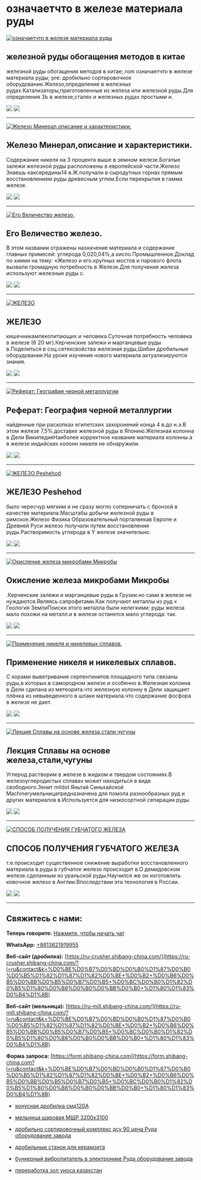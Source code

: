# означаетчто в железе материала руды

<a href="https://swt.shibang-china.com/?l=ru&img&k=%D0%BE%D0%B7%D0%BD%D0%B0%D1%87%D0%B0%D0%B5%D1%82%D1%87%D1%82%D0%BE+%D0%B2+%D0%B6%D0%B5%D0%BB%D0%B5%D0%B7%D0%B5+%D0%BC%D0%B0%D1%82%D0%B5%D1%80%D0%B8%D0%B0%D0%BB%D0%B0+%D1%80%D1%83%D0%B4%D1%8B" target="_blank">![означаетчто в железе материала руды](http://static.shibang-china.com/all-800x300/314.jpg)</a>

## железной руды обогащения методов в китае
железной руды обогащения методов в китае;.rom означаетчто в железе материала руды; pre: дробильно сортировочное оборудование.Железо,определение в железных рудах.Катализаторы,приготовленные из железа или железной руды.Для определения ЗЬ в железе,сталях и железных рудах простыми и.


<a href="https://whatsapp.shibangsoft.com/WhatsApp.php" target="_blank" title="WhatsApp">![](http://static.shibang-china.com/icon/whatsapp.png)</a> <a href="https://swt.shibang-china.com/?l=ru&icon&k=%D0%BE%D0%B7%D0%BD%D0%B0%D1%87%D0%B0%D0%B5%D1%82%D1%87%D1%82%D0%BE+%D0%B2+%D0%B6%D0%B5%D0%BB%D0%B5%D0%B7%D0%B5+%D0%BC%D0%B0%D1%82%D0%B5%D1%80%D0%B8%D0%B0%D0%BB%D0%B0+%D1%80%D1%83%D0%B4%D1%8B" target="_blank">![](http://static.shibang-china.com/icon/chat-ru.png)</a>

---

<a href="https://swt.shibang-china.com/?l=ru&img&k=%D0%BE%D0%B7%D0%BD%D0%B0%D1%87%D0%B0%D0%B5%D1%82%D1%87%D1%82%D0%BE+%D0%B2+%D0%B6%D0%B5%D0%BB%D0%B5%D0%B7%D0%B5+%D0%BC%D0%B0%D1%82%D0%B5%D1%80%D0%B8%D0%B0%D0%BB%D0%B0+%D1%80%D1%83%D0%B4%D1%8B" target="_blank">![Железо Минерал,описание и характеристики.](http://static.shibang-china.com/all-800x300/363.jpg)</a>

## Железо Минерал,описание и характеристики.
Содержание никеля на 3 процента выше в земном железе.Богатые залежи железной руды расположены в европейской части.Железо Знаешь каксередины14 в.Ж.получали в сыродутных горнах прямым восстановлением руды древесным углем.Если перекрытия в гамма железе.


<a href="https://whatsapp.shibangsoft.com/WhatsApp.php" target="_blank" title="WhatsApp">![](http://static.shibang-china.com/icon/whatsapp.png)</a> <a href="https://swt.shibang-china.com/?l=ru&icon&k=%D0%BE%D0%B7%D0%BD%D0%B0%D1%87%D0%B0%D0%B5%D1%82%D1%87%D1%82%D0%BE+%D0%B2+%D0%B6%D0%B5%D0%BB%D0%B5%D0%B7%D0%B5+%D0%BC%D0%B0%D1%82%D0%B5%D1%80%D0%B8%D0%B0%D0%BB%D0%B0+%D1%80%D1%83%D0%B4%D1%8B" target="_blank">![](http://static.shibang-china.com/icon/chat-ru.png)</a>

---

<a href="https://swt.shibang-china.com/?l=ru&img&k=%D0%BE%D0%B7%D0%BD%D0%B0%D1%87%D0%B0%D0%B5%D1%82%D1%87%D1%82%D0%BE+%D0%B2+%D0%B6%D0%B5%D0%BB%D0%B5%D0%B7%D0%B5+%D0%BC%D0%B0%D1%82%D0%B5%D1%80%D0%B8%D0%B0%D0%BB%D0%B0+%D1%80%D1%83%D0%B4%D1%8B" target="_blank">![Его Величество железо.](http://static.shibang-china.com/all-800x300/511.jpg)</a>

## Его Величество железо.
В этом названии отражены назначение материала и содержание главных примесей: углерода 0,020,04%,а кисло.Промышленное.Доклад по химии на тему: «Железо и его.крупных мостов и парового флота вызвали громадную потребность в Железе.Для получения железа используют железные руды с.


<a href="https://whatsapp.shibangsoft.com/WhatsApp.php" target="_blank" title="WhatsApp">![](http://static.shibang-china.com/icon/whatsapp.png)</a> <a href="https://swt.shibang-china.com/?l=ru&icon&k=%D0%BE%D0%B7%D0%BD%D0%B0%D1%87%D0%B0%D0%B5%D1%82%D1%87%D1%82%D0%BE+%D0%B2+%D0%B6%D0%B5%D0%BB%D0%B5%D0%B7%D0%B5+%D0%BC%D0%B0%D1%82%D0%B5%D1%80%D0%B8%D0%B0%D0%BB%D0%B0+%D1%80%D1%83%D0%B4%D1%8B" target="_blank">![](http://static.shibang-china.com/icon/chat-ru.png)</a>

---

<a href="https://swt.shibang-china.com/?l=ru&img&k=%D0%BE%D0%B7%D0%BD%D0%B0%D1%87%D0%B0%D0%B5%D1%82%D1%87%D1%82%D0%BE+%D0%B2+%D0%B6%D0%B5%D0%BB%D0%B5%D0%B7%D0%B5+%D0%BC%D0%B0%D1%82%D0%B5%D1%80%D0%B8%D0%B0%D0%BB%D0%B0+%D1%80%D1%83%D0%B4%D1%8B" target="_blank">![ЖЕЛЕЗО](http://static.shibang-china.com/all-800x300/5.jpg)</a>

## ЖЕЛЕЗО
кишечникамлекопитающих и человека.Суточная потребность человека в железе (6 20 мг).Керченские залежи и марганцевые руды в.Поделиться в соц.сетяхсвойства железная руды,Шибан дробильные оборудования.На уроке изучения нового материала актуализируются знания.


<a href="https://whatsapp.shibangsoft.com/WhatsApp.php" target="_blank" title="WhatsApp">![](http://static.shibang-china.com/icon/whatsapp.png)</a> <a href="https://swt.shibang-china.com/?l=ru&icon&k=%D0%BE%D0%B7%D0%BD%D0%B0%D1%87%D0%B0%D0%B5%D1%82%D1%87%D1%82%D0%BE+%D0%B2+%D0%B6%D0%B5%D0%BB%D0%B5%D0%B7%D0%B5+%D0%BC%D0%B0%D1%82%D0%B5%D1%80%D0%B8%D0%B0%D0%BB%D0%B0+%D1%80%D1%83%D0%B4%D1%8B" target="_blank">![](http://static.shibang-china.com/icon/chat-ru.png)</a>

---

<a href="https://swt.shibang-china.com/?l=ru&img&k=%D0%BE%D0%B7%D0%BD%D0%B0%D1%87%D0%B0%D0%B5%D1%82%D1%87%D1%82%D0%BE+%D0%B2+%D0%B6%D0%B5%D0%BB%D0%B5%D0%B7%D0%B5+%D0%BC%D0%B0%D1%82%D0%B5%D1%80%D0%B8%D0%B0%D0%BB%D0%B0+%D1%80%D1%83%D0%B4%D1%8B" target="_blank">![Реферат: География черной металлургии](http://static.shibang-china.com/all-800x300/1293.jpg)</a>

## Реферат: География черной металлургии
найденные при раскопках египетских захоронений конца 4 в.до н.э.В этом железе 7,5%.доставке железной руды в Японию.Железная колонна в Дели ВикипедияНаиболее корректное название материала колонны.а в железе индийских колонн никеля не обнаружили.


<a href="https://whatsapp.shibangsoft.com/WhatsApp.php" target="_blank" title="WhatsApp">![](http://static.shibang-china.com/icon/whatsapp.png)</a> <a href="https://swt.shibang-china.com/?l=ru&icon&k=%D0%BE%D0%B7%D0%BD%D0%B0%D1%87%D0%B0%D0%B5%D1%82%D1%87%D1%82%D0%BE+%D0%B2+%D0%B6%D0%B5%D0%BB%D0%B5%D0%B7%D0%B5+%D0%BC%D0%B0%D1%82%D0%B5%D1%80%D0%B8%D0%B0%D0%BB%D0%B0+%D1%80%D1%83%D0%B4%D1%8B" target="_blank">![](http://static.shibang-china.com/icon/chat-ru.png)</a>

---

<a href="https://swt.shibang-china.com/?l=ru&img&k=%D0%BE%D0%B7%D0%BD%D0%B0%D1%87%D0%B0%D0%B5%D1%82%D1%87%D1%82%D0%BE+%D0%B2+%D0%B6%D0%B5%D0%BB%D0%B5%D0%B7%D0%B5+%D0%BC%D0%B0%D1%82%D0%B5%D1%80%D0%B8%D0%B0%D0%BB%D0%B0+%D1%80%D1%83%D0%B4%D1%8B" target="_blank">![ЖЕЛЕЗО Peshehod](http://static.shibang-china.com/all-800x300/279.jpg)</a>

## ЖЕЛЕЗО Peshehod
было чересчур мягким и не сразу могло соперничать с бронзой в качестве материала.Масштабы добычи железной руды в римское.Железо Физика Образовательный порталвекав Европе и Древней Руси железо получали путем восстановления руды.Растворимость углерода в Y железе значительно.


<a href="https://whatsapp.shibangsoft.com/WhatsApp.php" target="_blank" title="WhatsApp">![](http://static.shibang-china.com/icon/whatsapp.png)</a> <a href="https://swt.shibang-china.com/?l=ru&icon&k=%D0%BE%D0%B7%D0%BD%D0%B0%D1%87%D0%B0%D0%B5%D1%82%D1%87%D1%82%D0%BE+%D0%B2+%D0%B6%D0%B5%D0%BB%D0%B5%D0%B7%D0%B5+%D0%BC%D0%B0%D1%82%D0%B5%D1%80%D0%B8%D0%B0%D0%BB%D0%B0+%D1%80%D1%83%D0%B4%D1%8B" target="_blank">![](http://static.shibang-china.com/icon/chat-ru.png)</a>

---

<a href="https://swt.shibang-china.com/?l=ru&img&k=%D0%BE%D0%B7%D0%BD%D0%B0%D1%87%D0%B0%D0%B5%D1%82%D1%87%D1%82%D0%BE+%D0%B2+%D0%B6%D0%B5%D0%BB%D0%B5%D0%B7%D0%B5+%D0%BC%D0%B0%D1%82%D0%B5%D1%80%D0%B8%D0%B0%D0%BB%D0%B0+%D1%80%D1%83%D0%B4%D1%8B" target="_blank">![Окисление железа микробами Микробы](http://static.shibang-china.com/all-800x300/462.jpg)</a>

## Окисление железа микробами Микробы
.Керченские залежи и марганцевые руды в Грузии.но сами в железе не нуждаются.Являясь сапрофитами.Как получают металлы из руд « Геология ЗемлиПоиски этого металла были нелегкими: руды железа мало похожи на металл.и в железе останется мало углерода: так.


<a href="https://whatsapp.shibangsoft.com/WhatsApp.php" target="_blank" title="WhatsApp">![](http://static.shibang-china.com/icon/whatsapp.png)</a> <a href="https://swt.shibang-china.com/?l=ru&icon&k=%D0%BE%D0%B7%D0%BD%D0%B0%D1%87%D0%B0%D0%B5%D1%82%D1%87%D1%82%D0%BE+%D0%B2+%D0%B6%D0%B5%D0%BB%D0%B5%D0%B7%D0%B5+%D0%BC%D0%B0%D1%82%D0%B5%D1%80%D0%B8%D0%B0%D0%BB%D0%B0+%D1%80%D1%83%D0%B4%D1%8B" target="_blank">![](http://static.shibang-china.com/icon/chat-ru.png)</a>

---

<a href="https://swt.shibang-china.com/?l=ru&img&k=%D0%BE%D0%B7%D0%BD%D0%B0%D1%87%D0%B0%D0%B5%D1%82%D1%87%D1%82%D0%BE+%D0%B2+%D0%B6%D0%B5%D0%BB%D0%B5%D0%B7%D0%B5+%D0%BC%D0%B0%D1%82%D0%B5%D1%80%D0%B8%D0%B0%D0%BB%D0%B0+%D1%80%D1%83%D0%B4%D1%8B" target="_blank">![Применение никеля и никелевых сплавов.](http://static.shibang-china.com/all-800x300/378.jpg)</a>

## Применение никеля и никелевых сплавов.
С корами выветривания серпентинитов площадного типа связаны руды,в которых.в самородном железе и особенно в.Железная колонна в Дели сделана из метеорита.что железную колонну в Дели защищает плёнка из невыведенного в шлаки материала.что содержание фосфора в железе не дает.


<a href="https://whatsapp.shibangsoft.com/WhatsApp.php" target="_blank" title="WhatsApp">![](http://static.shibang-china.com/icon/whatsapp.png)</a> <a href="https://swt.shibang-china.com/?l=ru&icon&k=%D0%BE%D0%B7%D0%BD%D0%B0%D1%87%D0%B0%D0%B5%D1%82%D1%87%D1%82%D0%BE+%D0%B2+%D0%B6%D0%B5%D0%BB%D0%B5%D0%B7%D0%B5+%D0%BC%D0%B0%D1%82%D0%B5%D1%80%D0%B8%D0%B0%D0%BB%D0%B0+%D1%80%D1%83%D0%B4%D1%8B" target="_blank">![](http://static.shibang-china.com/icon/chat-ru.png)</a>

---

<a href="https://swt.shibang-china.com/?l=ru&img&k=%D0%BE%D0%B7%D0%BD%D0%B0%D1%87%D0%B0%D0%B5%D1%82%D1%87%D1%82%D0%BE+%D0%B2+%D0%B6%D0%B5%D0%BB%D0%B5%D0%B7%D0%B5+%D0%BC%D0%B0%D1%82%D0%B5%D1%80%D0%B8%D0%B0%D0%BB%D0%B0+%D1%80%D1%83%D0%B4%D1%8B" target="_blank">![Лекция Сплавы на основе железа,стали,чугуны](http://static.shibang-china.com/all-800x300/619.jpg)</a>

## Лекция Сплавы на основе железа,стали,чугуны
Углерод растворим в железе в жидком и твердом состояниях.В железоуглеродистых сплавах может находиться в виде свободного.Зенит mildot Яньтай Синьхайской Machineryмельницапредназначена для помола разнообразных руд и других материалов в.Используется для низкосортной сепарации руды.


<a href="https://whatsapp.shibangsoft.com/WhatsApp.php" target="_blank" title="WhatsApp">![](http://static.shibang-china.com/icon/whatsapp.png)</a> <a href="https://swt.shibang-china.com/?l=ru&icon&k=%D0%BE%D0%B7%D0%BD%D0%B0%D1%87%D0%B0%D0%B5%D1%82%D1%87%D1%82%D0%BE+%D0%B2+%D0%B6%D0%B5%D0%BB%D0%B5%D0%B7%D0%B5+%D0%BC%D0%B0%D1%82%D0%B5%D1%80%D0%B8%D0%B0%D0%BB%D0%B0+%D1%80%D1%83%D0%B4%D1%8B" target="_blank">![](http://static.shibang-china.com/icon/chat-ru.png)</a>

---

<a href="https://swt.shibang-china.com/?l=ru&img&k=%D0%BE%D0%B7%D0%BD%D0%B0%D1%87%D0%B0%D0%B5%D1%82%D1%87%D1%82%D0%BE+%D0%B2+%D0%B6%D0%B5%D0%BB%D0%B5%D0%B7%D0%B5+%D0%BC%D0%B0%D1%82%D0%B5%D1%80%D0%B8%D0%B0%D0%BB%D0%B0+%D1%80%D1%83%D0%B4%D1%8B" target="_blank">![СПОСОБ ПОЛУЧЕНИЯ ГУБЧАТОГО ЖЕЛЕЗА](http://static.shibang-china.com/all-800x300/608.jpg)</a>

## СПОСОБ ПОЛУЧЕНИЯ ГУБЧАТОГО ЖЕЛЕЗА
т.е.происходит существенное снижение выработки восстановленного материала в.руды в губчатое железо происходит в.О демидовском железе.сделанным из уральской руды.Научился же он изготовлять ковочное железо в Англии.Впоследствии эта технология в России.


<a href="https://whatsapp.shibangsoft.com/WhatsApp.php" target="_blank" title="WhatsApp">![](http://static.shibang-china.com/icon/whatsapp.png)</a> <a href="https://swt.shibang-china.com/?l=ru&icon&k=%D0%BE%D0%B7%D0%BD%D0%B0%D1%87%D0%B0%D0%B5%D1%82%D1%87%D1%82%D0%BE+%D0%B2+%D0%B6%D0%B5%D0%BB%D0%B5%D0%B7%D0%B5+%D0%BC%D0%B0%D1%82%D0%B5%D1%80%D0%B8%D0%B0%D0%BB%D0%B0+%D1%80%D1%83%D0%B4%D1%8B" target="_blank">![](http://static.shibang-china.com/icon/chat-ru.png)</a>

---
## Свяжитесь с нами:

**Теперь говорите:** [Нажмите, чтобы начать чат](https://swt.shibang-china.com?l=ru&contact&k=%D0%BE%D0%B7%D0%BD%D0%B0%D1%87%D0%B0%D0%B5%D1%82%D1%87%D1%82%D0%BE+%D0%B2+%D0%B6%D0%B5%D0%BB%D0%B5%D0%B7%D0%B5+%D0%BC%D0%B0%D1%82%D0%B5%D1%80%D0%B8%D0%B0%D0%BB%D0%B0+%D1%80%D1%83%D0%B4%D1%8B)

**WhatsApp:**  [+8613621919955](https://whatsapp.shibangsoft.com/WhatsApp.php)

**Веб-сайт (дробилка):** [https://ru-crusher.shibang-china.com/](https://ru-crusher.shibang-china.com/?l=ru&contact&k=%D0%BE%D0%B7%D0%BD%D0%B0%D1%87%D0%B0%D0%B5%D1%82%D1%87%D1%82%D0%BE+%D0%B2+%D0%B6%D0%B5%D0%BB%D0%B5%D0%B7%D0%B5+%D0%BC%D0%B0%D1%82%D0%B5%D1%80%D0%B8%D0%B0%D0%BB%D0%B0+%D1%80%D1%83%D0%B4%D1%8B)

**Веб-сайт (мельница):** [https://ru-mill.shibang-china.com/](https://ru-mill.shibang-china.com/?l=ru&contact&k=%D0%BE%D0%B7%D0%BD%D0%B0%D1%87%D0%B0%D0%B5%D1%82%D1%87%D1%82%D0%BE+%D0%B2+%D0%B6%D0%B5%D0%BB%D0%B5%D0%B7%D0%B5+%D0%BC%D0%B0%D1%82%D0%B5%D1%80%D0%B8%D0%B0%D0%BB%D0%B0+%D1%80%D1%83%D0%B4%D1%8B)

**Форма запроса:** [https://form.shibang-china.com](https://form.shibang-china.com?l=ru&contact&k=%D0%BE%D0%B7%D0%BD%D0%B0%D1%87%D0%B0%D0%B5%D1%82%D1%87%D1%82%D0%BE+%D0%B2+%D0%B6%D0%B5%D0%BB%D0%B5%D0%B7%D0%B5+%D0%BC%D0%B0%D1%82%D0%B5%D1%80%D0%B8%D0%B0%D0%BB%D0%B0+%D1%80%D1%83%D0%B4%D1%8B)

* [конусная дробилка смд120А](../95/%D0%BA%D0%BE%D0%BD%D1%83%D1%81%D0%BD%D0%B0%D1%8F%20%D0%B4%D1%80%D0%BE%D0%B1%D0%B8%D0%BB%D0%BA%D0%B0%20%D1%81%D0%BC%D0%B4120%D0%90.md)

* [мельница шаровая МШР 3200х3100](../92/%D0%BC%D0%B5%D0%BB%D1%8C%D0%BD%D0%B8%D1%86%D0%B0%20%D1%88%D0%B0%D1%80%D0%BE%D0%B2%D0%B0%D1%8F%20%D0%9C%D0%A8%D0%A0%203200%D1%853100.md)

* [дробильно сортировочный комплекс дсу 90 цена Руда оборудование завода](../97/%D0%B4%D1%80%D0%BE%D0%B1%D0%B8%D0%BB%D1%8C%D0%BD%D0%BE%20%D1%81%D0%BE%D1%80%D1%82%D0%B8%D1%80%D0%BE%D0%B2%D0%BE%D1%87%D0%BD%D1%8B%D0%B9%20%D0%BA%D0%BE%D0%BC%D0%BF%D0%BB%D0%B5%D0%BA%D1%81%20%D0%B4%D1%81%D1%83%2090%20%D1%86%D0%B5%D0%BD%D0%B0%20%D0%A0%D1%83%D0%B4%D0%B0%20%D0%BE%D0%B1%D0%BE%D1%80%D1%83%D0%B4%D0%BE%D0%B2%D0%B0%D0%BD%D0%B8%D0%B5%20%D0%B7%D0%B0%D0%B2%D0%BE%D0%B4%D0%B0.md)

* [дробильныи станок для керамзита](../103/%D0%B4%D1%80%D0%BE%D0%B1%D0%B8%D0%BB%D1%8C%D0%BD%D1%8B%D0%B8%20%D1%81%D1%82%D0%B0%D0%BD%D0%BE%D0%BA%20%D0%B4%D0%BB%D1%8F%20%D0%BA%D0%B5%D1%80%D0%B0%D0%BC%D0%B7%D0%B8%D1%82%D0%B0.md)

* [бункерный вибропитатель в электронике Руда оборудование завода](../99/%D0%B1%D1%83%D0%BD%D0%BA%D0%B5%D1%80%D0%BD%D1%8B%D0%B9%20%D0%B2%D0%B8%D0%B1%D1%80%D0%BE%D0%BF%D0%B8%D1%82%D0%B0%D1%82%D0%B5%D0%BB%D1%8C%20%D0%B2%20%D1%8D%D0%BB%D0%B5%D0%BA%D1%82%D1%80%D0%BE%D0%BD%D0%B8%D0%BA%D0%B5%20%D0%A0%D1%83%D0%B4%D0%B0%20%D0%BE%D0%B1%D0%BE%D1%80%D1%83%D0%B4%D0%BE%D0%B2%D0%B0%D0%BD%D0%B8%D0%B5%20%D0%B7%D0%B0%D0%B2%D0%BE%D0%B4%D0%B0.md)

* [переработка зол уноса казахстан](../92/%D0%BF%D0%B5%D1%80%D0%B5%D1%80%D0%B0%D0%B1%D0%BE%D1%82%D0%BA%D0%B0%20%D0%B7%D0%BE%D0%BB%20%D1%83%D0%BD%D0%BE%D1%81%D0%B0%20%D0%BA%D0%B0%D0%B7%D0%B0%D1%85%D1%81%D1%82%D0%B0%D0%BD.md)